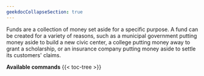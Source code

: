 ```yaml
---
geekdocCollapseSection: true
---
```


Funds are a collection of money set aside for a specific purpose. A fund can be created for a variety of reasons, such as a municipal government putting money aside to build a new civic center, a college putting money away to grant a scholarship, or an insurance company putting money aside to settle its customers' claims.

**Available commands**
{{< toc-tree >}}
